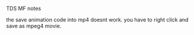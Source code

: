 TDS MF notes

the save animation code into mp4 doesnt work. you have to right click and save as mpeg4 movie. 

